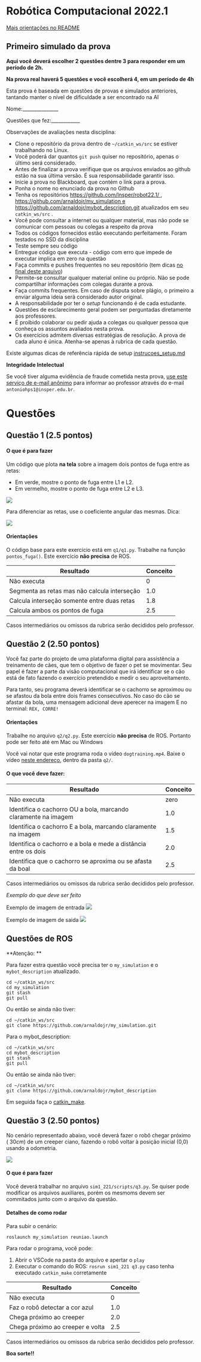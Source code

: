 # Robótica Computacional 2022.1

[Mais orientações no README](./README.md)

## Primeiro simulado da prova

**Aqui você deverá escolher 2 questões dentre 3 para responder em um período de 2h.**

**Na prova real haverá 5 questões e você escolherá 4, em um período de 4h**

Esta prova é baseada em questões de provas e simulados anteriores, tantando manter o nível de dificuldade a ser encontrado na AI


Nome:_______________


Questões que fez:____________


Observações de avaliações nesta disciplina:

* Clone o repositório da prova dentro de `~/catkin_ws/src` se estiver trabalhando no Linux.
* Você poderá dar quantos `git push` quiser no repositório, apenas o último será considerado.
* Antes de finalizar a prova verifique que os arquivos enviados ao github estão na sua última versão. É sua responsabilidade garantir isso.
* Inicie a prova no Blackboard, que contém o link para a prova.
* Ponha o nome no enunciado da prova no Github
* Tenha os repositórios https://github.com/Insper/robot22.1/ ,  https://github.com/arnaldojr/my_simulation e https://github.com/arnaldojr/mybot_description.git  atualizados em seu `catkin_ws/src` .
* Você pode consultar a internet ou qualquer material, mas não pode se comunicar com pessoas ou colegas a respeito da prova
* Todos os códigos fornecidos estão executando perfeitamente. Foram testados no SSD da disciplina
* Teste sempre seu código
* Entregue código que executa - código com erro que impede de executar implica em zero na questào
* Faça commits e pushes frequentes no seu repositório (tem dicas [no final deste arquivo](./instrucoes_setup.md))
* Permite-se consultar qualquer material online ou próprio. Não se pode compartilhar informações com colegas durante a prova.
* Faça commits frequentes. Em caso de disputa sobre plágio, o primeiro a enviar alguma ideia será considerado autor original.
* A responsabilidade por ter o *setup* funcionando é de cada estudante.
* Questões de esclarecimento geral podem ser perguntadas diretamente aos professores.
* É proibido colaborar ou pedir ajuda a colegas ou qualquer pessoa que conheça os assuntos avaliados nesta prova.
* Os exercícios admitem diversas estratégias de resolução. A prova de cada aluno é única. Atenha-se apenas à rubrica de cada questão.

Existe algumas dicas de referência rápida de setup [instrucoes_setup.md](instrucoes_setup.md)

**Integridade Intelectual**

Se você tiver alguma evidência de fraude cometida nesta prova, [use este serviço de e-mail anônimo](https://www.guerrillamail.com/pt/compose)  para informar ao professor através do e-mail `antoniohps1@insper.edu.br`.



# Questões

## Questão 1 (2.5 pontos)

#### O que é para fazer

Um código que plota **na tela** sobre a imagem dois pontos de fuga entre as retas:
- Em verde, mostre o ponto de fuga entre L1 e L2.
- Em vermelho, mostre o ponto de fuga entre L2 e L3.

![](./q1/figura_q1.png)

Para diferenciar as retas, use o coeficiente angular das mesmas. Dica:

![](./q1/coeficientes_m.png)

#### Orientações

O código base para este exercício está em `q1/q1.py`. Trabalhe na função `pontos_fuga()`. Este exercício **não precisa** de ROS.



|Resultado| Conceito| 
|---|---|
| Não executa | 0 |
| Segmenta as retas mas não calcula interseção | 1.0 |
| Calcula interseção somente entre duas retas  | 1.8 |
| Calcula ambos os pontos de fuga              | 2.5 |

Casos intermediários ou omissos da rubrica serão decididos pelo professor.



## Questão 2  (2.50 pontos)

Você faz parte do projeto de uma plataforma digital para assistência a treinamento de cães, que tem o objetivo de fazer o pet se movimentar. Seu papel é fazer a parte da visão computacional que irá identificar se o cão está de fato fazendo o exercício pretendido e medir o seu aproveitamento.

Para tanto, seu programa deverá identificar se o cachorro se aproximou ou se afastou da bola entre dois frames consecutivos. No caso do cão se afastar da bola, uma mensagem adicional deve aperecer na imagem E no terminal: `REX, CORRE!`


#### Orientações

Trabalhe no arquivo `q2/q2.py`. Este exercício **não precisa** de ROS. Portanto pode ser feito até em Mac ou Windows

Você vai notar que este programa roda o vídeo `dogtraining.mp4`. Baixe o vídeo [neste endereço](https://drive.google.com/file/d/10v0lrUtciTE7HNeO2WSE4ug9HafpQvHP/view?usp=sharing), dentro da pasta `q2/`.


#### O que você deve fazer:


|Resultado| Conceito| 
|---|---|
| Não executa | zero |
| Identifica o cachorro OU a bola, marcando claramente na imagem | 1.0|
| Identifica o cachorro E a bola, marcando claramente na imagem  | 1.5|
| Identifica o cachorro e a bola e mede a distância entre os dois| 2.0 |
| Identifica que o cachorro se aproxima ou se afasta da boal     | 2.5 |


Casos intermediários ou omissos da rubrica serão decididos pelo professor.

*Exemplo do que deve ser feito*

Exemplo de imagem de entrada
![](cao_exemplo.png)

Exemplo de imagem de saida
![](cao_exemplo_detecta.png)


## Questões de ROS

**Atenção: ** 

Para fazer estra questão você precisa ter o `my_simulation` e o `mybot_description` atualizado.

    cd ~/catkin_ws/src
    cd my_simulation
    git stash
    git pull

Ou então se ainda não tiver:

    cd ~/catkin_ws/src
    git clone https://github.com/arnaldojr/my_simulation.git

Para o mybot_description:

    cd ~/catkin_ws/src
    cd mybot_description
    git stash
    git pull

Ou então se ainda não tiver:

    cd ~/catkin_ws/src
    git clone https://github.com/arnaldojr/mybot_description



Em seguida faça o [catkin_make](./instrucoes_setup.md). 


## Questão 3 (2.50 pontos)

No cenário representado abaixo, você deverá fazer o robô chegar próximo ($~30 cm$) de um creeper ciano, fazendo o robô voltar à posição inicial (0,0) usando a odometria.

![](reuniao.png)


#### O que é para fazer

Você deverá trabalhar no arquivo `sim1_221/scripts/q3.py`. Se quiser pode modificar os arquivos auxiliares, porém os mesmoms devem ser commitados junto com o arquivo da questão. 


#### Detalhes de como rodar

Para subir o cenário:

    roslaunch my_simulation reuniao.launch
    
Para rodar o programa, você pode:
1. Abrir o VSCode na pasta do arquivo e apertar o `play`
2. Executar o comando do ROS: `rosrun sim1_221 q3.py` caso tenha executado `catkin_make` corretamente


|Resultado| Conceito| 
|---|---|
| Não executa | 0 |
| Faz o robô detectar a cor azul | 1.0 |
| Chega próximo ao creeper   | 2.0 |
| Chega próximo ao creeper e volta | 2.5 |


Casos intermediários ou omissos da rubrica serão decididos pelo professor.

**Boa sorte!!**